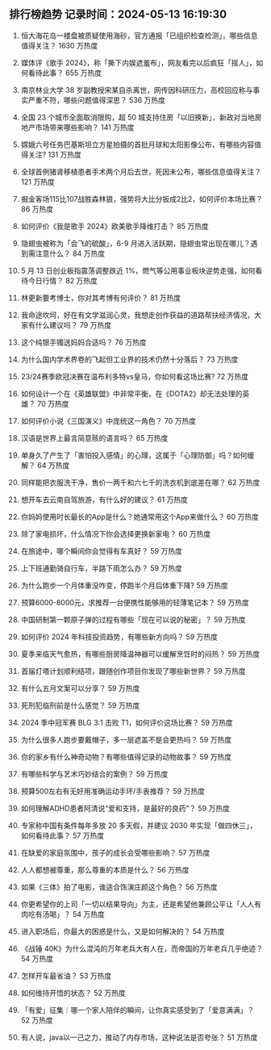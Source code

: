 
## 排行榜趋势 记录时间：2024-05-13 16:19:30
  
  1. 恒大海花岛一楼盘被质疑使用海砂，官方通报「已组织检查检测」，哪些信息值得关注？ 1630 万热度
    
  2. 媒体评《歌手 2024》，称「撕下内娱遮羞布」，网友看完以后疯狂「摇人」，如何看待此事？ 655 万热度
    
  3. 南京林业大学 38 岁副教授宋某自杀离世，网传因科研压力，高校回应称与事实严重不符，哪些问题值得深思？ 536 万热度
    
  4. 全国 23 个城市全面取消限购，超 50 城支持住房「以旧换新」，新政对当地房地产市场带来哪些影响？ 141 万热度
    
  5. 嫦娥六号任务巴基斯坦立方星拍摄的首批月球和太阳影像公布，有哪些内容值得关注? 131 万热度
    
  6. 全球首例猪肾移植患者手术两个月后去世，死因未公布，哪些信息值得关注？ 121 万热度
    
  7. 掘金客场115比107战胜森林狼，强势将大比分扳成2比2，如何评价本场比赛？ 86 万热度
    
  8. 如何评价《我是歌手 2024》欧美歌手降维打击？ 85 万热度
    
  9. 隐翅虫被称为「会飞的硫酸」，6-9 月进入活跃期，隐翅虫常出现在哪儿？遇到需注意什么？ 84 万热度
    
  10. 5 月 13 日创业板指震荡调整跌近 1%，燃气等公用事业板块逆势走强，如何看待今日行情？ 82 万热度
    
  11. 林更新要考博士，你对其考博有何评价？ 81 万热度
    
  12. 我命途坎坷，好在有文学滋润心灵，我想走创作获益的道路帮扶经济情况，大家有什么建议吗？ 79 万热度
    
  13. 这个纯银手镯送妈妈合适吗？ 76 万热度
    
  14. 为什么国内学术界卷的飞起但工业界的技术仍然十分落后？ 73 万热度
    
  15. 23/24赛季欧冠决赛在温布利多特vs皇马，你如何看这场比赛? 72 万热度
    
  16. 如何设计一个在《英雄联盟》中非常平衡，在《DOTA2》却无法处理的英雄？ 70 万热度
    
  17. 如何评价小说《三国演义》中庞统这一角色？ 70 万热度
    
  18. 汉语是世界上最言简意赅的语言吗？ 65 万热度
    
  19. 单身久了产生了「害怕投入感情」的心理，这属于「心理防御」吗？如何缓解？ 64 万热度
    
  20. 同样能把衣服洗干净，售价一两千和六七千的洗衣机到底差在哪？ 62 万热度
    
  21. 想开车去云南自驾旅游，有什么好的建议？ 61 万热度
    
  22. 你妈妈使用时长最长的App是什么？她通常用这个App来做什么？ 60 万热度
    
  23. 除了家电损坏，什么情况下你会选择更换新家电？ 60 万热度
    
  24. 在旅途中，哪个瞬间你会觉得有车真好？ 59 万热度
    
  25. 上下班通勤骑自行车，半路下雨怎么办？ 59 万热度
    
  26. 为什么跑步一个月体重没咋变，停跑半个月后体重下降? 59 万热度
    
  27. 预算6000-8000元，求推荐一台便携性能够用的轻薄笔记本？ 59 万热度
    
  28. 中国研制第一颗原子弹的过程有哪些「现在可以说的秘密」？ 59 万热度
    
  29. 如何评价 2024 年科技投资趋势，有哪些新方向吗？ 59 万热度
    
  30. 夏季来临天气愈热，有哪些厨房降温神器可以缓解烹饪时的闷热？ 59 万热度
    
  31. 首届灯塔计划顺利结项，跟随创作项目你发现了哪些新世界？ 59 万热度
    
  32. 有什么五月文案可以分享？ 59 万热度
    
  33. 死刑犯临刑前是什么感觉？ 59 万热度
    
  34. 2024 季中冠军赛 BLG 3:1 击败 T1，如何评价这场比赛？ 59 万热度
    
  35. 为什么很多人跑步要戴帽子，多一层遮盖不是会更热吗？ 59 万热度
    
  36. 你的家乡有什么神奇动物？有哪些值得记录的动物故事？ 59 万热度
    
  37. 有哪些科学与艺术巧妙结合的案例？ 59 万热度
    
  38. 预算500左右有无好用准确运动手环/手表推荐？ 59 万热度
    
  39. 如何理解ADHD患者阿清说“爱和支持，是最好的良药”？ 59 万热度
    
  40. 专家称中国有条件每年多放 20 多天假，并建议 2030 年实现「做四休三」，如何看待此事？ 57 万热度
    
  41. 在缺爱的家庭氛围中，孩子的成长会受哪些影响？ 57 万热度
    
  42. 人人都想被尊重，那么尊重的本质是什么？ 56 万热度
    
  43. 如果《三体》拍了电影，谁适合饰演庄颜这个角色？ 56 万热度
    
  44. 你更希望你的上司「一切以结果导向」为主，还是希望他兼顾公平让「人人有肉吃有汤喝」？ 54 万热度
    
  45. 进入职场后，你最大的困惑是什么，又是如何解决的？ 54 万热度
    
  46. 《战锤 40K》为什么混沌的万年老兵大有人在，而帝国的万年老兵几乎绝迹？ 54 万热度
    
  47. 怎样开车最省油？ 53 万热度
    
  48. 如何维持开悟的状态？ 52 万热度
    
  49. 「有爱」征集｜哪一个家人陪伴的瞬间，让你真实感受到了「爱意满满」？ 52 万热度
    
  50. 有人说，java以一己之力，推动了内存市场，这种说法是否夸张？ 51 万热度
    